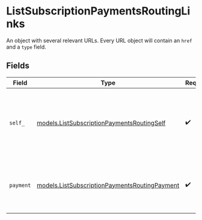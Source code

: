 # ListSubscriptionPaymentsRoutingLinks

An object with several relevant URLs. Every URL object will contain an `href` and a `type` field.


## Fields

| Field                                                                                                | Type                                                                                                 | Required                                                                                             | Description                                                                                          |
| ---------------------------------------------------------------------------------------------------- | ---------------------------------------------------------------------------------------------------- | ---------------------------------------------------------------------------------------------------- | ---------------------------------------------------------------------------------------------------- |
| `self_`                                                                                              | [models.ListSubscriptionPaymentsRoutingSelf](../models/listsubscriptionpaymentsroutingself.md)       | :heavy_check_mark:                                                                                   | In v2 endpoints, URLs are commonly represented as objects with an `href` and `type` field.           |
| `payment`                                                                                            | [models.ListSubscriptionPaymentsRoutingPayment](../models/listsubscriptionpaymentsroutingpayment.md) | :heavy_check_mark:                                                                                   | The API resource URL of the [payment](get-payment) that belong to this route.                        |